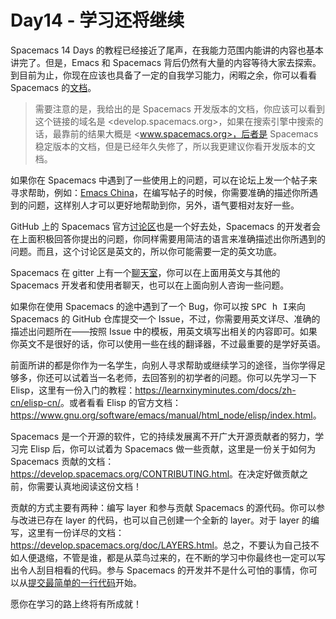 # Day14 - 学习还将继续

Spacemacs 14 Days 的教程已经接近了尾声，在我能力范围内能讲的内容也基本讲完了。但是，Emacs 和 Spacemacs 背后仍然有大量的内容等待大家去探索。到目前为止，你现在应该也具备了一定的自我学习能力，闲暇之余，你可以看看 Spacemacs 的[文档](https://develop.spacemacs.org/doc/DOCUMENTATION.html)。

> 需要注意的是，我给出的是 Spacemacs 开发版本的文档，你应该可以看到这个链接的域名是 <develop.spacemacs.org>，如果在搜索引擎中搜索的话，最靠前的结果大概是 <www.spacemacs.org>，后者是 Spacemacs 稳定版本的文档，但是已经年久失修了，所以我更建议你看开发版本的文档。

如果你在 Spacemacs 中遇到了一些使用上的问题，可以在论坛上发一个帖子来寻求帮助，例如：[Emacs China](https://emacs-china.org/)，在编写帖子的时候，你需要准确的描述你所遇到的问题，这样别人才可以更好地帮助到你，另外，语气要相对友好一些。

GitHub 上的 Spacemacs 官方[讨论区](https://github.com/syl20bnr/spacemacs/discussions)也是一个好去处，Spacemacs 的开发者会在上面积极回答你提出的问题，你同样需要用简洁的语言来准确描述出你所遇到的问题。而且，这个讨论区是英文的，所以你可能需要一定的英文功底。

Spacemacs 在 gitter 上有一个[聊天室](https://gitter.im/syl20bnr/spacemacs)，你可以在上面用英文与其他的 Spacemacs 开发者和使用者聊天，也可以在上面向别人咨询一些问题。

如果你在使用 Spacemacs 的途中遇到了一个 Bug，你可以按 <kbd>SPC h I</kbd>来向 Spacemacs 的 GitHub 仓库提交一个 Issue，不过，你需要用英文详尽、准确的描述出问题所在——按照 Issue 中的模板，用英文填写出相关的内容即可。如果你英文不是很好的话，你可以使用一些在线的翻译器，不过最重要的是学好英语。

前面所讲的都是你作为一名学生，向别人寻求帮助或继续学习的途径，当你学得足够多，你还可以试着当一名老师，去回答别的初学者的问题。你可以先学习一下 Elisp，这里有一份入门的教程：<https://learnxinyminutes.com/docs/zh-cn/elisp-cn/>。或者看看 Elisp 的官方文档：<https://www.gnu.org/software/emacs/manual/html_node/elisp/index.html>。

Spacemacs 是一个开源的软件，它的持续发展离不开广大开源贡献者的努力，学习完 Elisp 后，你可以试着为 Spacemacs 做一些贡献，这里是一份关于如何为 Spacemacs 贡献的文档：<https://develop.spacemacs.org/CONTRIBUTING.html>。在决定好做贡献之前，你需要认真地阅读这份文档！

贡献的方式主要有两种：编写 layer 和参与贡献 Spacemacs 的源代码。你可以参与改进已存在 layer 的代码，也可以自己创建一个全新的 layer。对于 layer 的编写，这里有一份详尽的文档：<https://develop.spacemacs.org/doc/LAYERS.html>。总之，不要认为自己技不如人便退缩，不管是谁，都是从菜鸟过来的，在不断的学习中你最终也一定可以写出令人刮目相看的代码。参与 Spacemacs 的开发并不是什么可怕的事情，你可以从[提交最简单的一行代码](https://github.com/syl20bnr/spacemacs/pull/15237)开始。

愿你在学习的路上终将有所成就！
